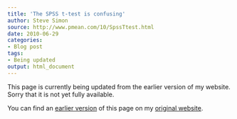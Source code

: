 ```yaml
---
title: 'The SPSS t-test is confusing'
author: Steve Simon
source: http://www.pmean.com/10/SpssTtest.html
date: 2010-06-29
categories:
- Blog post
tags:
- Being updated
output: html_document
---
```


This page is currently being updated from the earlier version of my website. Sorry that it is not yet fully available.

<!---More--->

You can find an [earlier version][sim1] of this page on my [original website][sim2].

[sim1]: http://www.pmean.com/10/SpssTtest.html
[sim2]: http://www.pmean.com/original_site.html
